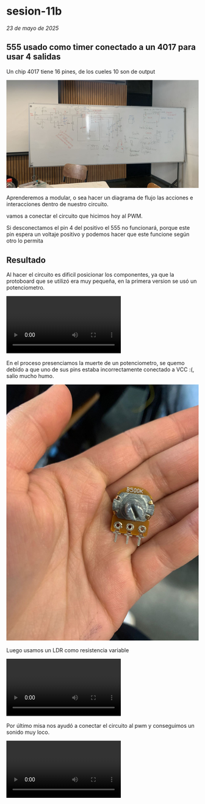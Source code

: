 # sesion-11b
*23 de mayo de 2025*

## 555 usado como timer conectado a un 4017 para usar 4 salidas

Un chip 4017 tiene 16 pines, de los cueles 10 son de output

![circuito](https://github.com/AlanisMria/dis8644-2025-1/blob/main/27-AlanisMria/sesion-11b/archivos/circuito.jpg)

Aprenderemos a modular, o sea hacer un diagrama de flujo las acciones e interacciones dentro de nuestro circuito.

vamos a conectar el circuito que hicimos hoy al PWM.

Si desconectamos el pin 4 del positivo el 555 no funcionará, porque este pin espera un voltaje positivo y podemos hacer que este funcione según otro lo permita


## Resultado

Al hacer el circuito es dificil posicionar los componentes, ya que la protoboard que se utilizó era muy pequeña, en la primera version se usó un potenciometro.

![circuito555y4017](https://github.com/AlanisMria/dis8644-2025-1/blob/main/27-AlanisMria/sesion-11b/archivos/circuito555y4017.mp4)

En el proceso presenciamos la muerte de un potenciometro, se quemo debido a que uno de sus pins estaba incorrectamente conectado a VCC :(, salio mucho humo.

![potenciometroCaidoF](https://github.com/AlanisMria/dis8644-2025-1/blob/main/27-AlanisMria/sesion-11b/archivos/potenciometroCaidoF.jpg)

Luego usamos un LDR como resistencia variable

![variacionLDR](https://github.com/AlanisMria/dis8644-2025-1/blob/main/27-AlanisMria/sesion-11b/archivos/variaci%C3%B3n%20LDR.mp4)

Por último misa nos ayudó a conectar el circuito al pwm y conseguimos un sonido muy loco.

![resultado](https://github.com/AlanisMria/dis8644-2025-1/blob/main/27-AlanisMria/sesion-11b/archivos/resultado.mp4)
